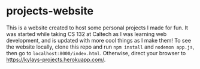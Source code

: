 # projects-website
This is a website created to host some personal projects I made for fun. It was 
started while taking CS 132 at Caltech as I was learning web development, and is 
updated with more cool things as I make them! To see the website locally, clone 
this repo and run `npm install` and `nodemon app.js`, then go to `localhost:8000/index.html`. 
Otherwise, direct your browser to https://kylays-projects.herokuapp.com/.
